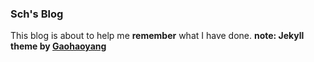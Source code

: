 ### Sch's Blog ###
This blog is about to help me **remember** what I have done.
**note:  Jekyll theme by [Gaohaoyang](https://github.com/Gaohaoyang/gaohaoyang.github.io)**
